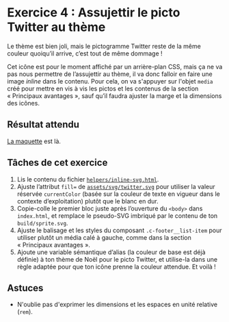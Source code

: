 # Exercice 4 : Assujettir le picto Twitter au thème

<!--
SI TU UTILISES UN ÉDITEUR CAPABLE DE PRÉVISUALISER MARKDOWN,
FAIS-LE.  PAR EXEMPLE, DANS VS CODE, CMD/CTRL+SHIFT+V AFFICHE LA PRÉVISUALISATION.
-->

Le thème est bien joli, mais le pictogramme Twitter reste de la même couleur quoiqu’il arrive, c’est tout de même dommage !

Cet icône est pour le moment affiché par un arrière-plan CSS, mais ça ne va pas nous permettre de l’assujettir au thème, il va donc falloir en faire une image _inline_ dans le contenu. Pour cela, on va s'appuyer sur l'objet `media` créé pour mettre en vis à vis les pictos et les contenus de la section « Principaux avantages », sauf qu’il faudra ajuster la marge et la dimensions des icônes.

## Résultat attendu

[La maquette](./RESULTAT_ATTENDU.png) est là.

## Tâches de cet exercice

1. Lis le contenu du fichier [`helpers/inline-svg.html`](../helpers/inline-svg.html).
2. Ajuste l’attribut `fill=` de [`assets/svg/twitter.svg`](assets/svg/twitter.svg) pour utiliser la valeur réservée `currentColor` (basée sur la couleur de texte en vigueur dans le contexte d’exploitation) plutôt que le blanc en dur.
3. Copie-colle le premier bloc juste après l’ouverture du `<body>` dans `index.html`, et remplace le pseudo-SVG imbriqué par le contenu de ton `build/sprite.svg`.
4. Ajuste le balisage et les styles du composant `.c-footer__list-item` pour utiliser plutôt un média calé à gauche, comme dans la section « Principaux avantages ».
5. Ajoute une variable sémantique d’alias (la couleur de base est déjà définie) à ton thème de Noël pour le picto Twitter, et utilise-la dans une règle adaptée pour que ton icône prenne la couleur attendue. Et voilà !

## Astuces

- N'oublie pas d'exprimer les dimensions et les espaces en unité relative (`rem`).
